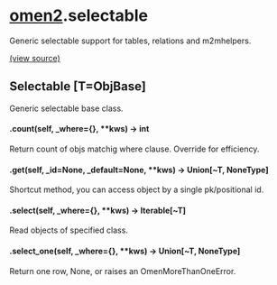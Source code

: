 # [omen2](omen2.md).selectable
Generic selectable support for tables, relations and m2mhelpers.


[(view source)](https://github.com/atakamallc/omen2/blob/master/omen2/selectable.py)
## Selectable [T=ObjBase]
Generic selectable base class.


#### .count(self, _where={}, **kws) -> int
Return count of objs matchig where clause.  Override for efficiency.

#### .get(self, _id=None, _default=None, **kws) -> Union[~T, NoneType]
Shortcut method, you can access object by a single pk/positional id.

#### .select(self, _where={}, **kws) -> Iterable[~T]
Read objects of specified class.

#### .select_one(self, _where={}, **kws) -> Union[~T, NoneType]
Return one row, None, or raises an OmenMoreThanOneError.


